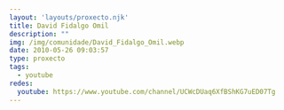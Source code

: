 ```yaml
---
layout: 'layouts/proxecto.njk'
title: David Fidalgo Omil
description: ""
img: /img/comunidade/David_Fidalgo_Omil.webp
date: 2010-05-26 09:03:57
type: proxecto
tags:
  - youtube
redes:
  youtube: https://www.youtube.com/channel/UCWcDUaq6XfBShKG7uED07Tg
---
```

